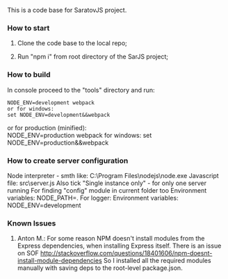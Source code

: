 This is a code base for SaratovJS project.

### How to start

1) Clone the code base to the local repo;

2) Run "npm i" from root directory of the SarJS project;

### How to build

In console proceed to the "tools" directory and run: 

	NODE_ENV=development webpack
	or for windows:
	set NODE_ENV=development&&webpack

or for production (minified):	
	NODE_ENV=production webpack
for windows:
    set NODE_ENV=production&&webpack
    
### How to create server configuration
Node interpreter - smth like: C:\Program Files\nodejs\node.exe
Javascript file: src\server.js
Also tick "Single instance only" - for only one server running
For finding "config" module in current folder too
    Environment variables: NODE_PATH=.
For logger:
    Environment variables: NODE_ENV=development

### Known Issues

1) Anton M.: For some reason NPM doesn't install modules from the Express dependencies, when installing Express itself.
There is an issue on SOF http://stackoverflow.com/questions/18401606/npm-doesnt-install-module-dependencies
So I installed all the required modules manually with saving deps to the root-level package.json. 
